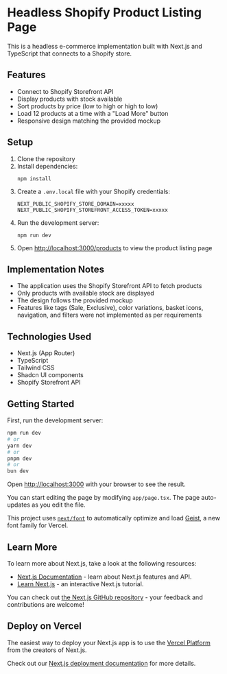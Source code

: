 # Headless Shopify Product Listing Page

This is a headless e-commerce implementation built with Next.js and TypeScript that connects to a Shopify store.

## Features

- Connect to Shopify Storefront API
- Display products with stock available
- Sort products by price (low to high or high to low)
- Load 12 products at a time with a "Load More" button
- Responsive design matching the provided mockup

## Setup

1. Clone the repository
2. Install dependencies:
   ```
   npm install
   ```
3. Create a `.env.local` file with your Shopify credentials:
   ```
   NEXT_PUBLIC_SHOPIFY_STORE_DOMAIN=xxxxx
   NEXT_PUBLIC_SHOPIFY_STOREFRONT_ACCESS_TOKEN=xxxxx
   ```
4. Run the development server:
   ```
   npm run dev
   ```
5. Open [http://localhost:3000/products](http://localhost:3000/products) to view the product listing page

## Implementation Notes

- The application uses the Shopify Storefront API to fetch products
- Only products with available stock are displayed
- The design follows the provided mockup
- Features like tags (Sale, Exclusive), color variations, basket icons, navigation, and filters were not implemented as per requirements

## Technologies Used

- Next.js (App Router)
- TypeScript
- Tailwind CSS
- Shadcn UI components
- Shopify Storefront API

## Getting Started

First, run the development server:

```bash
npm run dev
# or
yarn dev
# or
pnpm dev
# or
bun dev
```

Open [http://localhost:3000](http://localhost:3000) with your browser to see the result.

You can start editing the page by modifying `app/page.tsx`. The page auto-updates as you edit the file.

This project uses [`next/font`](https://nextjs.org/docs/app/building-your-application/optimizing/fonts) to automatically optimize and load [Geist](https://vercel.com/font), a new font family for Vercel.

## Learn More

To learn more about Next.js, take a look at the following resources:

- [Next.js Documentation](https://nextjs.org/docs) - learn about Next.js features and API.
- [Learn Next.js](https://nextjs.org/learn) - an interactive Next.js tutorial.

You can check out [the Next.js GitHub repository](https://github.com/vercel/next.js) - your feedback and contributions are welcome!

## Deploy on Vercel

The easiest way to deploy your Next.js app is to use the [Vercel Platform](https://vercel.com/new?utm_medium=default-template&filter=next.js&utm_source=create-next-app&utm_campaign=create-next-app-readme) from the creators of Next.js.

Check out our [Next.js deployment documentation](https://nextjs.org/docs/app/building-your-application/deploying) for more details.
